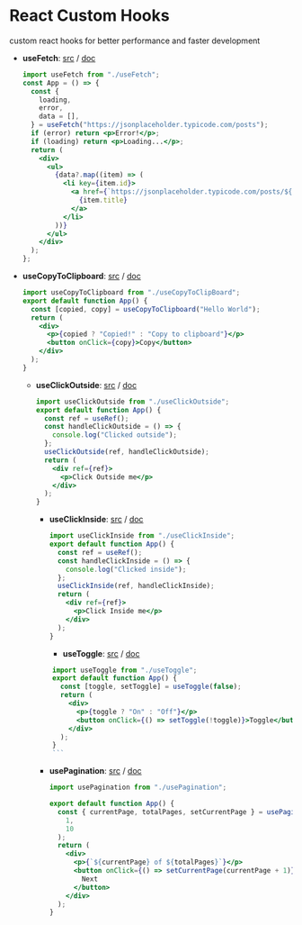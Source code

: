 # React Custom Hooks

custom react hooks for better performance and faster development

- **useFetch**:
  [src](https://github.com/oreste-abizera/react-custom-hooks/blob/main/src/hooks/useFetch/useFetch.jsx)
  /
  [doc](https://github.com/oreste-abizera/react-custom-hooks/blob/main/docs/useFetch.md)

  ```jsx
  import useFetch from "./useFetch";
  const App = () => {
    const {
      loading,
      error,
      data = [],
    } = useFetch("https://jsonplaceholder.typicode.com/posts");
    if (error) return <p>Error!</p>;
    if (loading) return <p>Loading...</p>;
    return (
      <div>
        <ul>
          {data?.map((item) => (
            <li key={item.id}>
              <a href={`https://jsonplaceholder.typicode.com/posts/${item.id}`}>
                {item.title}
              </a>
            </li>
          ))}
        </ul>
      </div>
    );
  };
  ```

- **useCopyToClipboard**:
  [src](https://github.com/oreste-abizera/react-custom-hooks/blob/main/src/hooks/useCopyToClipboard/useCopyToClipboard.jsx) / [doc](https://github.com/oreste-abizera/react-custom-hooks/blob/main/docs/useCopyToClipboard.md)

  ```jsx
  import useCopyToClipboard from "./useCopyToClipBoard";
  export default function App() {
    const [copied, copy] = useCopyToClipboard("Hello World");
    return (
      <div>
        <p>{copied ? "Copied!" : "Copy to clipboard"}</p>
        <button onClick={copy}>Copy</button>
      </div>
    );
  }
  ```

  - **useClickOutside**:
    [src](https://github.com/oreste-abizera/react-custom-hooks/blob/main/src/hooks/useClickOutside/useClickOutside.jsx) / [doc](https://github.com/oreste-abizera/react-custom-hooks/blob/main/docs/useClickOutside.md)

    ```jsx
    import useClickOutside from "./useClickOutside";
    export default function App() {
      const ref = useRef();
      const handleClickOutside = () => {
        console.log("Clicked outside");
      };
      useClickOutside(ref, handleClickOutside);
      return (
        <div ref={ref}>
          <p>Click Outside me</p>
        </div>
      );
    }
    ```

    - **useClickInside**:
      [src](https://github.com/oreste-abizera/react-custom-hooks/blob/main/src/hooks/useClickInside/useClickInside.jsx) / [doc](https://github.com/oreste-abizera/react-custom-hooks/blob/main/docs/useClickInside.md)

      ```jsx
      import useClickInside from "./useClickInside";
      export default function App() {
        const ref = useRef();
        const handleClickInside = () => {
          console.log("Clicked inside");
        };
        useClickInside(ref, handleClickInside);
        return (
          <div ref={ref}>
            <p>Click Inside me</p>
          </div>
        );
      }
      ```

      - **useToggle**:
        [src](https://github.com/oreste-abizera/react-custom-hooks/blob/main/src/hooks/useToggle/useToggle.jsx) / [doc](https://github.com/oreste-abizera/react-custom-hooks/blob/main/docs/useToggle.md)

    ````jsx
        import useToggle from "./useToggle";
        export default function App() {
          const [toggle, setToggle] = useToggle(false);
          return (
            <div>
              <p>{toggle ? "On" : "Off"}</p>
              <button onClick={() => setToggle(!toggle)}>Toggle</button>
            </div>
          );
        }
        ```
    ````

    - **usePagination**:
      [src](https://github.com/oreste-abizera/react-custom-hooks/blob/main/src/hooks/usePagination/usePagination.jsx) / [doc](https://github.com/oreste-abizera/react-custom-hooks/blob/main/docs/usePagination.md)

      ```jsx
      import usePagination from "./usePagination";

      export default function App() {
        const { currentPage, totalPages, setCurrentPage } = usePagination(
          1,
          10
        );
        return (
          <div>
            <p>{`${currentPage} of ${totalPages}`}</p>
            <button onClick={() => setCurrentPage(currentPage + 1)}>
              Next
            </button>
          </div>
        );
      }
      ```
